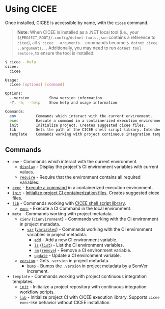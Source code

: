 # Using CICEE

Once installed, CICEE is accessible by name, with the `cicee` command.

> **Note:** When CICEE is installed as a .NET local tool (i.e., your `${PROJECT_ROOT}/.config/dotnet-tools.json` contains a reference to `cicee`), all `$ cicee ..arguments..` commands become `$ dotnet cicee ..arguments..`. Additionally, you may need to run `dotnet tool restore`, to ensure the tool is installed.

```bash
$ cicee --help
cicee:
  cicee

Usage:
  cicee [options] [command]

Options:
  --version         Show version information
  -?, -h, --help    Show help and usage information

Commands:
  env         Commands which interact with the current environment.
  exec        Execute a command in a containerized execution environment.
  init        Initialize project. Creates suggested cicee files.
  lib         Gets the path of the CICEE shell script library. Intended to be used as the target of 'source', i.e., 'source "$(cicee lib --shell bash)"'.
  template    Commands working with project continuous integration templates.
```

## Commands

* `env` - Commands which interact with the current environment.
  * [`display`][env-display] - Display the project's CI environment variables with current values.
  * [`require`][env-require] - Require that the environment contains all required variables.
* [`exec`][execute] - [Execute a command][execute] in a containerized execution environment.
* [`init`][initialize] - [Initialize project CI containerization files][initialize]. Creates suggested cicee files.
* [`lib`][lib] - Commands working with [CICEE shell script library][lib].
  * [`exec`][lib-exec] - Execute a CI Command in the local environment.
* `meta` - Commands working with project metadata.
  * `cienv` (`cienvironment`) - Commands working with the CI environment in project metadata.
    * [`var`][meta-cienv-variables] ([`variables`][meta-cienv-variables]) - Commands working with the CI environment variables in project metadata.
      * [`add`][meta-cienv-variables] - Add a new CI environment variable.
      * [`ls`][meta-cienv-variables] ([`list`][meta-cienv-variables]) - List the CI environment variables.
      * [`rm`][meta-cienv-variables] ([`remove`][meta-cienv-variables]) - Remove a CI environment variable.
      * [`update`][meta-cienv-variables] - Update a CI environment variable.
  * [`version`][meta-version] - Gets `.version` in project metadata.
    * [`bump`][meta-version-bump] - Bumps the `.version` in project metadata by a SemVer increment.
* `template` - Commands working with project continuous integration templates.
  * [`init`][template-init] - Initialize a project repository with continuous integration workflow scripts.
  * [`lib`][template-lib] - Initialize project CI with CICEE execution library. Supports `cicee exec`-like behavior without CICEE installation.

[env-display]: ./env-display.md
[env-require]: ./env-require.md
[execute]: ./execute.md
[initialize]: ./initialize.md
[lib-exec]: ./lib-exec.md
[lib]: ./ci-library.md
[meta-cienv-variables]: ./meta-cienv-variables.md
[meta-version-bump]: ./meta-version-bump.md
[meta-version]: ./meta-version.md
[template-init]: ./template-init.md
[template-lib]: ./template-lib.md
